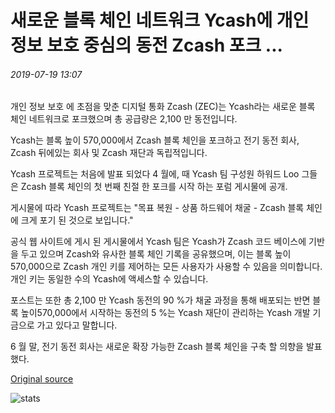 # 새로운 블록 체인 네트워크 Ycash에 개인 정보 보호 중심의 동전 Zcash 포크 ...

###### 2019-07-19 13:07

개인 정보 보호 에 초점을 맞춘 디지털 통화 Zcash (ZEC)는 Ycash라는 새로운 블록 체인 네트워크로 포크했으며 총 공급량은 2,100 만 동전입니다.

Ycash는 블록 높이 570,000에서 Zcash 블록 체인을 포크하고 전기 동전 회사, Zcash 뒤에있는 회사 및 Zcash 재단과 독립적입니다.

Ycash 프로젝트는 처음에 발표 되었다 4 월에, 때 Ycash 팀 구성원 하워드 Loo 그들은 Zcash 블록 체인의 첫 번째 친절 한 포크를 시작 하는 포럼 게시물에 공개.

게시물에 따라 Ycash 프로젝트는 "목표 복원 - 상품 하드웨어 채굴 - Zcash 블록 체인에 크게 포기 된 것으로 보입니다."

공식 웹 사이트에 게시 된 게시물에서 Ycash 팀은 Ycash가 Zcash 코드 베이스에 기반을 두고 있으며 Zcash와 유사한 블록 체인 기록을 공유했으며, 이는 블록 높이 570,000으로 Zcash 개인 키를 제어하는 모든 사용자가 사용할 수 있음을 의미합니다. 개인 키는 동일한 수의 Ycash에 액세스할 수 있습니다.

포스트는 또한 총 2,100 만 Ycash 동전의 90 %가 채굴 과정을 통해 배포되는 반면 블록 높이570,000에서 시작하는 동전의 5 %는 Ycash 재단이 관리하는 Ycash 개발 기금으로 가고 있다고 말합니다.

6 월 말, 전기 동전 회사는 새로운 확장 가능한 Zcash 블록 체인을 구축 할 의향을 발표했다.

[Original source](https://cointelegraph.com/news/privacy-focused-coin-zcash-forks-into-new-blockchain-network-ycash)

![stats](https://c.statcounter.com/11760860/0/a89fa40b/1/ "stats")